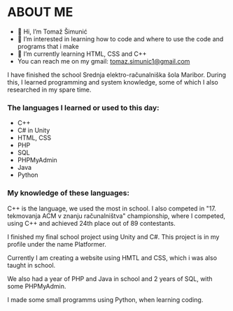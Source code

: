 # ABOUT ME
- 👋 Hi, I’m Tomaž Šimunić
- 👀 I’m interested in learning how to code and where to use the code and programs that i make
- 🌱 I’m currently learning HTML, CSS and C++
- You can reach me on my gmail: tomaz.simunic1@gmail.com

I have finished the school Srednja elektro-računalniška šola Maribor.
During this, I learned programming and system knowledge, some of which I also researched in my spare time.

### The languages I learned or used to this day:
- C++
- C# in Unity
- HTML, CSS
- PHP
- SQL
- PHPMyAdmin
- Java
- Python

### My knowledge of these languages:

C++ is the language, we used the most in school. I also competed in "17. tekmovanja ACM v znanju računalništva" championship, where I competed, using C++ and achieved 24th place out of 89 contestants.

I finished my final school project using Unity and C#. This project is in my profile under the name Platformer.

Currently I am creating a website using HMTL and CSS, which i was also taught in school.

We also had a year of PHP and Java in school and 2 years of SQL, with some PHPMyAdmin.

I made some small programms using Python, when learning coding.
